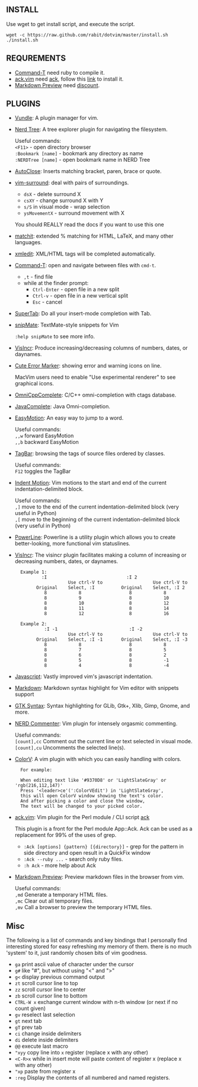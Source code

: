 
INSTALL
-------

Use wget to get install script, and execute the script.

    wget -c https://raw.github.com/rabit/dotvim/master/install.sh
    ./install.sh

REQUREMENTS
-----------

* [Command-T](https://github.com/wincent/Command-T) need ruby to compile it.
* [ack.vim](https://github.com/mileszs/ack.vim) need [ack](http://betterthangrep.com/), follow this [link](http://betterthangrep.com/install/) to install it.
* [Markdown Preview](https://github.com/mkitt/markdown-preview.vim) need [discount](http://www.pell.portland.or.us/~orc/Code/discount).

PLUGINS
-------

* [Vundle](https://github.com/gmarik/vundle): A plugin manager for vim.

* [Nerd Tree](http://www.vim.org/scripts/script.php?script_id=1658): A tree explorer plugin for navigating the filesystem.

  Useful commands:  
    `<F11>` - open directory browser  
    `:Bookmark [name]` - bookmark any directory as name  
    `:NERDTree [name]` - open bookmark name in NERD Tree

* [AutoClose](http://www.vim.org/scripts/script.php?script_id=1849):  Inserts matching bracket, paren, brace or quote.

* [vim-surround](https://github.com/tpope/vim-surround/blob/master/doc/surround.txt): deal with pairs of surroundings.

    * `dsX` - delete surround X
    * `csXY` - change surround X with Y
    * `s/S` in visual mode - wrap selection
    * `ysMovementX` - surround movement with X

    You should REALLY read the docs if you want to use this one

* [matchit](http://www.vim.org/scripts/script.php?script_id=39): extended % matching for HTML, LaTeX, and many other languages. 

* [xmledit](http://www.vim.org/scripts/script.php?script_id=301): XML/HTML tags will be completed automatically.

* [Command-T](https://github.com/wincent/Command-T): open and navigate between files with `cmd-t`.

    * `,t` - find file
    * while at the finder prompt:
      * `Ctrl-Enter` - open file in a new split
      * `Ctrl-v` - open file in a new vertical split
      * `Esc` - cancel

* [SuperTab](http://www.vim.org/scripts/script.php?script_id=1643): Do all your insert-mode completion with Tab.

* [snipMate](http://www.vim.org/scripts/script.php?script_id=2540): TextMate-style snippets for Vim

  `:help snipMate` to see more info.

* [VisIncr](http://www.vim.org/scripts/script.php?script_id=670): Produce increasing/decreasing columns of numbers, dates, or daynames.
  
* [Cute Error Marker](http://www.vim.org/scripts/script.php?script_id=2653): showing error and warning icons on line.
  
   MacVim users need to enable "Use experimental renderer" to see
   graphical icons.

* [OmniCppComplete](http://www.vim.org/scripts/script.php?script_id=1520): C/C++ omni-completion with ctags database.

* [JavaComplete](http://www.vim.org/scripts/script.php?script_id=1785): Java Omni-completion.

* [EasyMotion](https://github.com/Lokaltog/vim-easymotion): An easy way to jump to a word.

  Useful commands:  
    `,,w` forward EasyMotion  
    `,,b` backward EasyMotion  

* [TagBar](http://majutsushi.github.com/tagbar/): browsing the tags of source files ordered by classes.

  Useful commands:  
    `F12` toggles the TagBar  

* [Indent Motion](https://github.com/vim-scripts/indent-motion): Vim motions to the start and end of the current indentation-delimited block.

  Useful commands:  
    `,]` move to the end of the current indentation-delimited block (very useful in Python)  
    `,[` move to the beginning of the current indentation-delimited block (very useful in Python)  

* [PowerLine](https://github.com/Lokaltog/vim-powerline): Powerline is a utility plugin which allows you to create better-looking, more functional vim statuslines.

* [VisIncr](https://github.com/vim-scripts/VisIncr): The visincr plugin facilitates making a column of increasing or decreasing numbers, dates, or daynames.

        Example 1:  
                :I                              :I 2  
                          Use ctrl-V to                   Use ctrl-V to  
              Original    Select, :I          Original    Select, :I 2  
                 8            8                  8            8  
                 8            9                  8            10  
                 8            10                 8            12  
                 8            11                 8            14  
                 8            12                 8            16
        
        Example 2:
                 :I -1                           :I -2  
                          Use ctrl-V to                   Use ctrl-V to  
              Original    Select, :I -1       Original    Select, :I -3  
                 8            8                  8            8  
                 8            7                  8            5  
                 8            6                  8            2  
                 8            5                  8            -1  
                 8            4                  8            -4  

* [Javascript](https://github.com/pangloss/vim-javascript): Vastly improved vim's javascript indentation.

* [Markdown](https://github.com/hallison/vim-markdown): Markdown syntax highlight for Vim editor with snippets support

* [GTK Syntax](https://github.com/vim-scripts/gtk-vim-syntax): Syntax highlighting for GLib, Gtk+, Xlib, Gimp, Gnome, and more.

* [NERD Commenter](https://github.com/scrooloose/nerdcommenter): Vim plugin for intensely orgasmic commenting.

  Useful commands:  
    `[count],cc` Comment out the current line or text selected in visual mode.  
    `[count],cu` Uncomments the selected line(s).  

* [ColorV](https://github.com/Rykka/ColorV): A vim plugin with which you can easily handling with colors. 

        For example:

        When editing text like '#9370D8' or 'LightSlateGray' or 'rgb(216,112,147)'
        Press '<leader>ce'(':ColorVEdit') in 'LightSlateGray',
        this will open ColorV window showing the text's color.
        And after picking a color and close the window,
        The text will be changed to your picked color.
 
* [ack.vim](https://github.com/mileszs/ack.vim): Vim plugin for the Perl module / CLI script [ack](http://betterthangrep.com/)

    This plugin is a front for the Perl module App::Ack. Ack can be used as a replacement for 99% of the uses of grep.

    * `:Ack [options] {pattern} [{directory}]` - grep for the pattern in side directory and open result in a QuickFix window
    * `:Ack --ruby ...` - search only ruby files.
    * `:h Ack` - more help about Ack

* [Markdown Preview](https://github.com/mkitt/markdown-preview.vim): Preview markdown files in the browser from vim.

  Useful commands:  
    `,md` Generate a temporary HTML files.  
    `,mc` Clear out all temporary files.  
    `,mv` Call a browser to preview the temporary HTML files.

Misc
----

The following is a list of commands and key bindings that I personally find interesting
stored for easy refreshing my memory of them. there is no much 'system' to it, just
randomly chosen bits of vim goodness.


* `ga` print ascii value of character under the cursor
* `g#` like "#", but without using "\<" and "\>"
* `g<` display previous command output
* `zt` scroll cursor line to top
* `zz` scroll cursor line to center
* `zb` scroll cursor line to bottom
* `CTRL-W x` exchange current window with n-th window (or next if no count given)
* `gv` reselect last selection
* `gt` next tab
* `gT` prev tab
* `ci` change inside delimiters
* `di` delete inside delimiters
* `@@` execute last macro
* `"xyy` copy line into `x` register (replace x with any other)
* `<C-R>x` while in insert mote will paste content of register x (replace x with any other)
* `"xp` paste from register x
* `:reg` Display the contents of all numbered and named registers.



